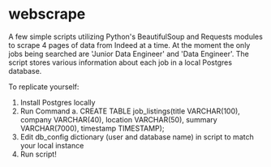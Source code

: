 # webscrape

A few simple scripts utilizing Python's BeautifulSoup and Requests modules to scrape 4 pages of data from Indeed at a time.
At the moment the only jobs being searched are 'Junior Data Engineer' and 'Data Engineer'.
The script stores various information about each job in a local Postgres database.

To replicate yourself:
  1. Install Postgres locally
  2. Run Command
    a. CREATE TABLE job_listings(title VARCHAR(100), company VARCHAR(40), 
        location VARCHAR(50), summary VARCHAR(7000), timestamp TIMESTAMP);
  3. Edit db_config dictionary (user and database name) in script to match your local instance
  4. Run script!
